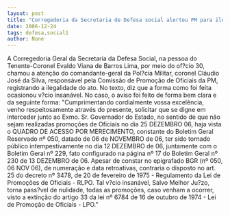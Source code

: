 ```yaml
---
layout: post
title: "Corregedoria da Secretaria de Defesa social alertou PM para ilegalidade nas promoções de oficiais"
date: 2006-12-24
tags: defesa,social1
author: None
---
```

A Corregedoria Geral da Secretaria da Defesa Social, na pessoa do Tenente-Coronel Evaldo Viana de Barros Lima, por meio do of?cio 30, chamou a atenção do comandante-geral da Pol?cia Militar, coronel Cláudio José da Silva, responsável pela Comissão de Promoção de Oficiais da PM, registrando a ilegalidade do ato. No texto, diz que a forma como foi feita ocasionou v?cio insanável.
No caso, o aviso foi feito de forma bem clara e da seguinte forma: 
\"Cumprimentando cordialmente vossa excelência, venho respeitosamente através do presente, solicitar que se digne em interceder junto ao Exmo. Sr. Governador do Estado, no sentido de que não sejam realizadas promoções de Oficiais no dia 25 DEZEMBRO 06, haja vista o QUADRO DE ACESSO POR MERECIMENTO, constante do Boletim Geral Reservado nº 050, datado de 06
 de NOVEMBRO de 06, ter sido tornado público intempestivamente no dia 12 DEZEMBRO de 06, juntamente com o Boletim Geral nº 229, fato configurado na página nº 17 do Boletim Geral nº 230 de 13 DEZEMBRO de 06. 
Apesar de constar no epigrafado BGR (nº 050, 06 NOV 06), de numeração e data retroativas, contraria o disposto no art. 25 do decreto nº 3478, de 20 de fevereiro de 1975 - Regulamento da Lei de Promoções de Oficiais - RLPO. 
Tal v?cio insanável, Salvo Melhor Ju?zo, torna pass?vel de nulidade, todas as promoções, caso venham a ocorrer, visto a extinção do artigo 33 da lei nº 6784 de 16 de outubro de 1974 - Lei de Promoção de Oficiais - LPO.\"  